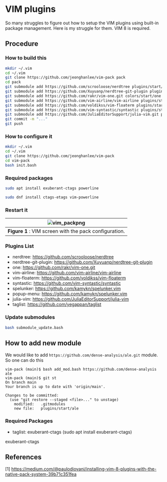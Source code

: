 # VIM plugins

So many struggles to figure out how to setup the VIM plugins using built-in package management. Here is my struggle for them. VIM 8 is required.

## Procedure

### How to build this

```bash
mkdir ~/.vim
cd ~/.vim
git clone https://github.com/jeonghanlee/vim-pack pack
cd pack
git submodule add https://github.com/scrooloose/nerdtree plugins/start/nerdtree
git submodule add https://github.com/Xuyuanp/nerdtree-git-plugin plugins/start/nerdtree-git-plugin
git submodule add https://github.com/rakr/vim-one.git colors/start/one
git submodule add https://github.com/vim-airline/vim-airline plugins/start/vim-airline
git submodule add https://github.com/voldikss/vim-floaterm plugins/start/vim-floaterm
git submodule add https://github.com/vim-syntastic/syntastic plugins/start/syntastic
git submodule add https://github.com/JuliaEditorSupport/julia-vim.git plugins/start/julia-vim
git commit -m "..."
git push
```

### How to configure it

```bash
mkdir ~/.vim
cd ~/.vim
git clone https://github.com/jeonghanlee/vim-pack
cd vim-pack
bash init.bash
```
### Required packages


```bash
sudo apt install exuberant-ctags powerline

sudo dnf install ctags-etags vim-powerline 

```

### Restart it

|![vim_packpng](vim_pack.png)|
| :---: |
|**Figure 1** : VIM screen with the pack configuration. |

### Plugins List

* nerdtree: https://github.com/scrooloose/nerdtree
* nerdtree-git-plugin: https://github.com/Xuyuanp/nerdtree-git-plugin
* one: https://github.com/rakr/vim-one.git
* vim-airline: https://github.com/vim-airline/vim-airline
* vim-floaterm: https://github.com/voldikss/vim-floaterm
* syntastic: https://github.com/vim-syntastic/syntastic
* spelunker: https://github.com/kamykn/spelunker.vim
* popup-menu: https://github.com/kamykn/spelunker.vim
* julia-vim: https://github.com/JuliaEditorSupport/julia-vim
* taglist: https://github.com/yegappan/taglist

### Update submodules 

```bash
bash submodule_update.bash
```

## How to add new module

We would like to add `https://github.com/dense-analysis/ale.git` module.
So one can do this

```
vim-pack (main)$ bash add_mod.bash https://github.com/dense-analysis ale
vim-pack (main)$ git st
On branch main
Your branch is up to date with 'origin/main'.

Changes to be committed:
  (use "git restore --staged <file>..." to unstage)
	modified:   .gitmodules
	new file:   plugins/start/ale

```

### Required Packages

* taglist: exuberant-ctags (sudo apt install exuberant-ctags) 

exuberant-ctags

## References
[1] https://medium.com/@paulodiovani/installing-vim-8-plugins-with-the-native-pack-system-39b71c351fea
